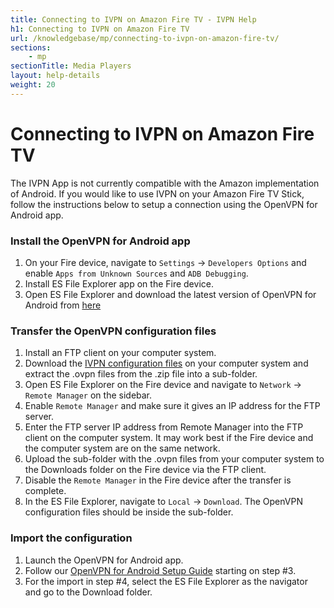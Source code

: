 ```yaml
---
title: Connecting to IVPN on Amazon Fire TV - IVPN Help
h1: Connecting to IVPN on Amazon Fire TV
url: /knowledgebase/mp/connecting-to-ivpn-on-amazon-fire-tv/
sections:
    - mp
sectionTitle: Media Players
layout: help-details
weight: 20
---
```

# Connecting to IVPN on Amazon Fire TV

The IVPN App is not currently compatible with the Amazon implementation of Android.  If you would like to use IVPN on your Amazon Fire TV Stick, follow the instructions below to setup a connection using the OpenVPN for Android app.

### Install the OpenVPN for Android app

1. On your Fire device, navigate to `Settings` -> `Developers Options` and enable `Apps from Unknown Sources` and `ADB Debugging`.
2. Install ES File Explorer app on the Fire device.
3. Open ES File Explorer and download the latest version of OpenVPN for Android from [here](http://plai.de/android/ics-openvpn-latest-stable.apk)

### Transfer the OpenVPN configuration files

1. Install an FTP client on your computer system.
2. Download the [IVPN configuration files](/releases/config/ivpn-openvpn-config.zip) on your computer system and extract the .ovpn files from the .zip file into a sub-folder.
3. Open ES File Explorer on the Fire device and navigate to `Network` -> `Remote Manager` on the sidebar.
4. Enable `Remote Manager` and make sure it gives an IP address for the FTP server.
5. Enter the FTP server IP address from Remote Manager into the FTP client on the computer system. It may work best if the Fire device and the computer system are on the same network.
6. Upload the sub-folder with the .ovpn files from your computer system to the Downloads folder on the Fire device via the FTP client.
7. Disable the `Remote Manager` in the Fire device after the transfer is complete.
8. In the ES File Explorer, navigate to `Local` -> `Download`. The OpenVPN configuration files should be inside the sub-folder.

### Import the configuration

1. Launch the OpenVPN for Android app.
2. Follow our [OpenVPN for Android Setup Guide](/setup/android-openvpn-for-android/) starting on step #3.
3. For the import in step #4, select the ES File Explorer as the navigator and go to the Download folder.
